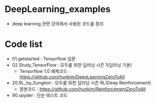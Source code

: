 # DeepLearning_examples
- deep learning 관련 강의에서 사용된 코드를 정리 

# Code list
 - 01.getstarted : Tensorflow 입문
 - 02.Study_TensorFlow : 모두를 위한 딥러닝 시즌 1(딥러닝 기본)
   * Tensorflow 1.0 예제코드 : https://github.com/hunkim/DeepLearningZeroToAll
 - 20.RL_by_Sungkim : 모두를 위한 딥러닝 시즌 RL(Deep Reinforcement)
   * 원본코드 : https://github.com/hunkim/ReinforcementZeroToAll
 - 90.spyder : 단순 테스트 코드